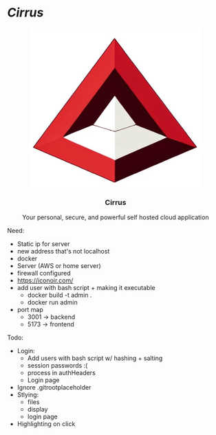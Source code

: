 # *Cirrus*
<p align="center">
  <a href="https://github.com/reesehatfield/cirrus">
    <img src="./frontend/public/cirrus.png" alt="Cirrus Logo" width="400" height="370">
  </a>
</p>

<h3 align="center"><strong>Cirrus</strong></h3>

<p align="center">
  Your personal, secure, and powerful self hosted cloud application
  <br>
</p>


Need:
- Static ip for server
- new address that's not localhost
- docker
- Server (AWS or home server)
- firewall configured
- https://iconoir.com/
- add user with bash script + making it executable
  - docker build -t admin .
  - docker run admin
- port map
  - 3001 -> backend
  - 5173 -> frontend



Todo:
- Login:
  - Add users with bash script w/ hashing + salting
  - session passwords :(
  - process in authHeaders
  - Login page
- Ignore .gitrootplaceholder
- Stlying:
  - files
  - display
  - login page
- Highlighting on click



